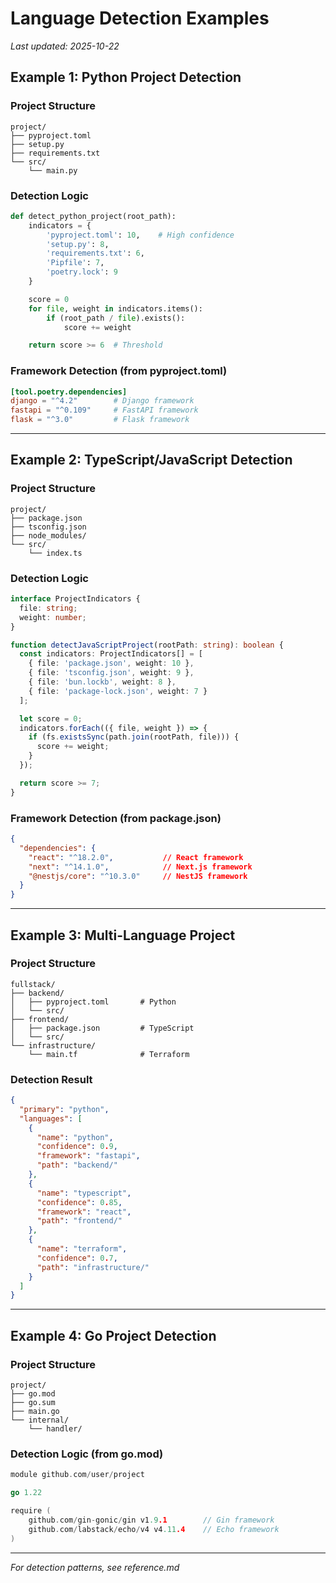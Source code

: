 # Language Detection Examples

_Last updated: 2025-10-22_

## Example 1: Python Project Detection

### Project Structure
```
project/
├── pyproject.toml
├── setup.py
├── requirements.txt
└── src/
    └── main.py
```

### Detection Logic
```python
def detect_python_project(root_path):
    indicators = {
        'pyproject.toml': 10,    # High confidence
        'setup.py': 8,
        'requirements.txt': 6,
        'Pipfile': 7,
        'poetry.lock': 9
    }

    score = 0
    for file, weight in indicators.items():
        if (root_path / file).exists():
            score += weight

    return score >= 6  # Threshold
```

### Framework Detection (from pyproject.toml)
```toml
[tool.poetry.dependencies]
django = "^4.2"        # Django framework
fastapi = "^0.109"     # FastAPI framework
flask = "^3.0"         # Flask framework
```

---

## Example 2: TypeScript/JavaScript Detection

### Project Structure
```
project/
├── package.json
├── tsconfig.json
├── node_modules/
└── src/
    └── index.ts
```

### Detection Logic
```typescript
interface ProjectIndicators {
  file: string;
  weight: number;
}

function detectJavaScriptProject(rootPath: string): boolean {
  const indicators: ProjectIndicators[] = [
    { file: 'package.json', weight: 10 },
    { file: 'tsconfig.json', weight: 9 },
    { file: 'bun.lockb', weight: 8 },
    { file: 'package-lock.json', weight: 7 }
  ];

  let score = 0;
  indicators.forEach(({ file, weight }) => {
    if (fs.existsSync(path.join(rootPath, file))) {
      score += weight;
    }
  });

  return score >= 7;
}
```

### Framework Detection (from package.json)
```json
{
  "dependencies": {
    "react": "^18.2.0",           // React framework
    "next": "^14.1.0",            // Next.js framework
    "@nestjs/core": "^10.3.0"     // NestJS framework
  }
}
```

---

## Example 3: Multi-Language Project

### Project Structure
```
fullstack/
├── backend/
│   ├── pyproject.toml       # Python
│   └── src/
├── frontend/
│   ├── package.json         # TypeScript
│   └── src/
└── infrastructure/
    └── main.tf              # Terraform
```

### Detection Result
```json
{
  "primary": "python",
  "languages": [
    {
      "name": "python",
      "confidence": 0.9,
      "framework": "fastapi",
      "path": "backend/"
    },
    {
      "name": "typescript",
      "confidence": 0.85,
      "framework": "react",
      "path": "frontend/"
    },
    {
      "name": "terraform",
      "confidence": 0.7,
      "path": "infrastructure/"
    }
  ]
}
```

---

## Example 4: Go Project Detection

### Project Structure
```
project/
├── go.mod
├── go.sum
├── main.go
└── internal/
    └── handler/
```

### Detection Logic (from go.mod)
```go
module github.com/user/project

go 1.22

require (
    github.com/gin-gonic/gin v1.9.1        // Gin framework
    github.com/labstack/echo/v4 v4.11.4    // Echo framework
)
```

---

_For detection patterns, see reference.md_
